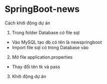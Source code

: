 # SpringBoot-news
Cách khởi động dự án
1. Trong folder Database có file sql
- Vào MySQL tạo db có tên là newspringboot
- Import file sql có trong Database vào
2. Mở file application.properties
- Thay đổi tên tk và pass
3. Khởi động dự án